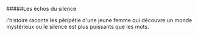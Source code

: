 #####Les échos du silence

l'histoire raconte les péripétie d'une jeune 
femme qui découvre un monde mystérieux ou le silence 
est plus puissants que les mots.
